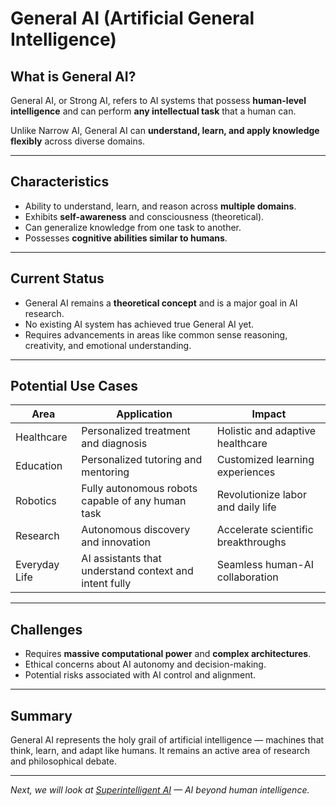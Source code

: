 # General AI (Artificial General Intelligence)

## What is General AI?

General AI, or Strong AI, refers to AI systems that possess **human-level intelligence** and can perform **any intellectual task** that a human can.

Unlike Narrow AI, General AI can **understand, learn, and apply knowledge flexibly** across diverse domains.

---

## Characteristics

- Ability to understand, learn, and reason across **multiple domains**.
- Exhibits **self-awareness** and consciousness (theoretical).
- Can generalize knowledge from one task to another.
- Possesses **cognitive abilities similar to humans**.

---

## Current Status

- General AI remains a **theoretical concept** and is a major goal in AI research.
- No existing AI system has achieved true General AI yet.
- Requires advancements in areas like common sense reasoning, creativity, and emotional understanding.

---

## Potential Use Cases

| Area              | Application                           | Impact                              |
|-------------------|-------------------------------------|-----------------------------------|
| Healthcare        | Personalized treatment and diagnosis | Holistic and adaptive healthcare  |
| Education         | Personalized tutoring and mentoring  | Customized learning experiences   |
| Robotics          | Fully autonomous robots capable of any human task | Revolutionize labor and daily life|
| Research          | Autonomous discovery and innovation  | Accelerate scientific breakthroughs|
| Everyday Life     | AI assistants that understand context and intent fully | Seamless human-AI collaboration   |

---

## Challenges

- Requires **massive computational power** and **complex architectures**.
- Ethical concerns about AI autonomy and decision-making.
- Potential risks associated with AI control and alignment.

---

## Summary

General AI represents the holy grail of artificial intelligence — machines that think, learn, and adapt like humans. It remains an active area of research and philosophical debate.

---

*Next, we will look at [Superintelligent AI](Superintelligent_AI.md) — AI beyond human intelligence.*

